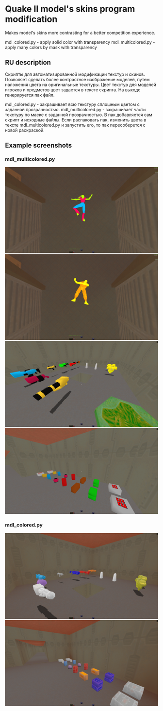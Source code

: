 # Quake II model's skins program modification
 Makes model's skins more contrasting for a better competition experience.

mdl_colored.py         - apply solid color with transparency
mdl_multicolored.py    - apply many colors by mask with transparency

## RU description
Скрипты для автоматизированной модификации текстур и скинов.
Позволяет сделать более контрастное изображение моделей, путем наложения цвета на оригинальные текстуры.
Цвет текстур для моделей игроков и предметов цвет задается в тексте скрипта.
На выходе генерируется пак файл.

mdl_colored.py       - закрашивает всю текстуру сплошным цветом с заданной прозрачностью.
mdl_multicolored.py  - закрашивает части текстуру по маске с заданной прозрачностью. В пак добавляется сам скрипт и исходные файлы.
                       Если распаковать пак, изменить цвета в тексте mdl_multicolored.py и запустить его, то пак пересоберется с новой раскраской.

## Example screenshots
### mdl_multicolored.py
![female skin](https://github.com/vic7or777/py_scripts/blob/main/quake2%20models/pic/quake001.png?raw=true)
![male skin](https://github.com/vic7or777/py_scripts/blob/main/quake2%20models/pic/quake002.png?raw=true)
![items skin](https://github.com/vic7or777/py_scripts/blob/main/quake2%20models/pic/quake003.png?raw=true)
![ammo skin](https://github.com/vic7or777/py_scripts/blob/main/quake2%20models/pic/quake004.png?raw=true)

### mdl_colored.py
![items skin](https://github.com/vic7or777/py_scripts/blob/main/quake2%20models/pic/quake005.png?raw=true)
![ammo skin](https://github.com/vic7or777/py_scripts/blob/main/quake2%20models/pic/quake006.png?raw=true)

